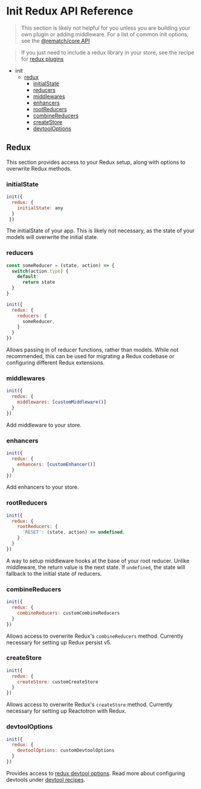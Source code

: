 # Init Redux API Reference

> This section is likely not helpful for you unless you are building your own plugin or adding middleware. For a list of common init options, see the [@rematch/core API](./api.md)

> If you just need to include a redux library in your store, see the recipe for [redux plugins](./recipes/redux.md)

- init
  - [redux](#redux)
    - [initialState](#initialstate)
    - [reducers](#reducers)
    - [middlewares](#middlewares)
    - [enhancers](#enhancers)
    - [rootReducers](#rootreducers)
    - [combineReducers](#combinereducers)
    - [createStore](#createstore)
    - [devtoolOptions](#devtooloptions)


## Redux

This section provides access to your Redux setup, along with options to overwrite Redux methods.

### initialState

```js
init({
  redux: {
    initialState: any
  }
 })
```

The initialState of your app. This is likely not necessary, as the state of your models will overwrite the initial state.

### reducers

```js
const someReducer = (state, action) => {
  switch(action.type) {
    default:
      return state
  }
}

init({
  redux: {
    reducers: {
      someReducer,
    }
  }
})
```

Allows passing in of reducer functions, rather than models. While not recommended, this can be used for migrating a Redux codebase or configuring different Redux extensions.

### middlewares

```js
init({
  redux: {
    middlewares: [customMiddleware()]
  }
})
```

Add middleware to your store.

### enhancers

```js
init({
  redux: {
    enhancers: [customEnhancer()]
  }
})
```

Add enhancers to your store.

### rootReducers

```js
init({
  redux: {
    rootReducers: {
      'RESET': (state, action) => undefined,
    }
  }
})
```

A way to setup middleware hooks at the base of your root reducer. Unlike middleware, the return value is the next state. If `undefined`, the state will fallback to the initial state of reducers.

### combineReducers

```js
init({
  redux: {
    combineReducers: customCombineReducers
  }
})
```

Allows access to overwrite Redux's `combineReducers` method. Currently necessary for setting up Redux persist v5.


### createStore

```js
init({
  redux: {
    createStore: customCreateStore
  }
})
```

Allows access to overwrite Redux's `createStore` method. Currently necessary for setting up Reactotron with Redux.

### devtoolOptions

```js
init({
  redux: {
    devtoolOptions: customDevtoolOptions
  }
})
```

Provides access to [redux devtool options](https://github.com/zalmoxisus/redux-devtools-extension/blob/master/docs/API/Arguments.md). Read more about configuring devtools under [devtool recipes](./recipes/devtools).
